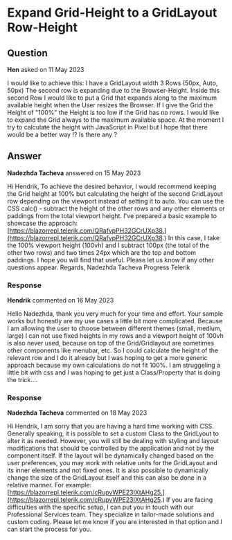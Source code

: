 # Expand Grid-Height to a GridLayout Row-Height

## Question

**Hen** asked on 11 May 2023

I would like to achieve this: I have a GridLayout width 3 Rows (50px, Auto, 50px) The second row is expanding due to the Browser-Height. Inside this second Row I would like to put a Grid that expands along to the maximum available height when the User resizes the Browser. If I give the Grid the Height of "100%" the Height is too low if the Grid has no rows. I would like to expand the Grid always to the maximum available space. At the moment I try to calculate the height with JavaScript in Pixel but I hope that there would be a better way !? Is there any ?

## Answer

**Nadezhda Tacheva** answered on 15 May 2023

Hi Hendrik, To achieve the desired behavior, I would recommend keeping the Grid height at 100% but calculating the height of the second GridLayout row depending on the viewport instead of setting it to auto. You can use the CSS calc() - subtract the height of the other rows and any other elements or paddings from the total viewport height. I've prepared a basic example to showcase the approach: [https://blazorrepl.telerik.com/QRafvpPH32GCrUXp38.](https://blazorrepl.telerik.com/QRafvpPH32GCrUXp38.) In this case, I take the 100% viewport height (100vh) and I subtract 100px (the total of the other two rows) and two times 24px which are the top and bottom paddings. I hope you will find that useful. Please let us know if any other questions appear. Regards, Nadezhda Tacheva Progress Telerik

### Response

**Hendrik** commented on 16 May 2023

Hello Nadezhda, thank you very much for your time and effort. Your sample works but honestly are my use cases a little bit more complicated. Because I am allowing the user to choose between different themes (small, medium, large) I can not use fixed heights in my rows and a viewport height of 100vh is also never used, because on top of the Grid/Gridlayout are sometimes other components like menubar, etc. So I could calculate the height of the relevant row and I do it already but I was hoping to get a more generic approach because my own calculations do not fit 100%. I am struggeling a little bit with css and I was hoping to get just a Class/Property that is doing the trick....

### Response

**Nadezhda Tacheva** commented on 18 May 2023

Hi Hendrik, I am sorry that you are having a hard time working with CSS. Generally speaking, it is possible to set a custom Class to the GridLyout to alter it as needed. However, you will still be dealing with styling and layout modifications that should be controlled by the application and not by the component itself. If the layout will be dynamically changed based on the user preferences, you may work with relative units for the GridLayout and its inner elements and not fixed ones. It is also possible to dynamically change the size of the GridLayout itself and this can also be done in a relative manner. For example: [https://blazorrepl.telerik.com/cRupvWPE23IXtAHg25.](https://blazorrepl.telerik.com/cRupvWPE23IXtAHg25.) If you are facing difficulties with the specific setup, I can put you in touch with our Professional Services team. They specialize in tailor-made solutions and custom coding. Please let me know if you are interested in that option and I can start the process for you.

